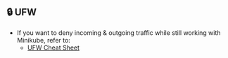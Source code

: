 ## 🔒 UFW
- If you want to deny incoming & outgoing traffic while still working with Minikube, refer to:
  - [UFW Cheat Sheet](https://github.com/CyberT33N/ufw-cheat-sheet/blob/main/README.md#deny-forward-incoming--outgoing)

<br>
